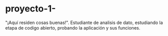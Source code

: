 # proyecto-1-
 "¡Aquí residen cosas buenas!".
 Estudiante de analisis de dato, estudiando la etapa de codigo abierto, probando la aplicación y sus funciones. 
